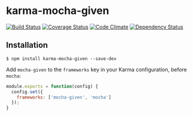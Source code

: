 karma-mocha-given
=================

[![Build Status](http://img.shields.io/travis/travi/karma-mocha-given.svg?style=flat)](https://travis-ci.org/travi/karma-mocha-given)
[![Coverage Status](http://img.shields.io/coveralls/travi/karma-mocha-given.svg?style=flat)](https://coveralls.io/r/travi/karma-mocha-given?branch=master)
[![Code Climate](http://img.shields.io/codeclimate/github/travi/karma-mocha-given.svg?style=flat)](https://codeclimate.com/github/travi/karma-mocha-given)
[![Dependency Status](http://img.shields.io/gemnasium/travi/karma-mocha-given.svg?style=flat)](https://gemnasium.com/travi/karma-mocha-given)

## Installation

```
$ npm install karma-mocha-given --save-dev
```

Add `mocha-given` to the `frameworks` key in your Karma configuration, before `mocha`:

```js
module.exports = function(config) {
  config.set({
    frameworks: ['mocha-given', 'mocha']
  });
}
```
